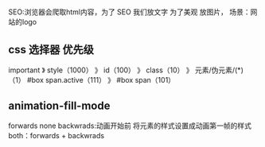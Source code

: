 ##
SEO:浏览器会爬取html内容，为了 SEO 我们放文字 为了美观 放图片，
场景：网站的logo
## css 选择器 优先级
important 》 style（1000） 》 id（100） 》 class（10） 》 元素/伪元素/(*)（1）
#box span.active（111） 》 #box span（101）

## animation-fill-mode
forwards     none     backwrads:动画开始前 将元素的样式设置成动画第一帧的样式       
both：forwards + backwrads
